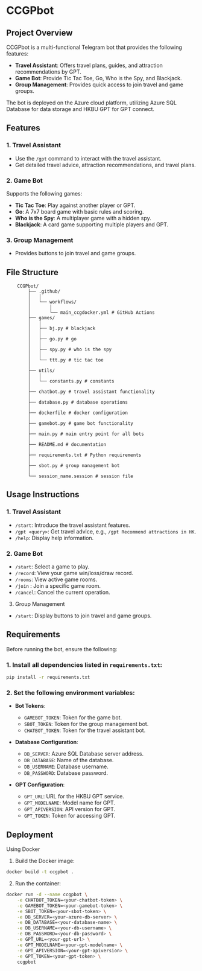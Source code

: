 # CCGPbot

## Project Overview
CCGPbot is a multi-functional Telegram bot that provides the following features:
- **Travel Assistant**: Offers travel plans, guides, and attraction recommendations by GPT.
- **Game Bot**: Provide Tic Tac Toe, Go, Who is the Spy, and Blackjack.
- **Group Management**: Provides quick access to join travel and game groups.

The bot is deployed on the Azure cloud platform, utilizing Azure SQL Database for data storage and HKBU GPT for GPT connect.

## Features
### 1. Travel Assistant
- Use the `/gpt` command to interact with the travel assistant.
- Get detailed travel advice, attraction recommendations, and travel plans.

### 2. Game Bot
Supports the following games:
- **Tic Tac Toe**: Play against another player or GPT.
- **Go**: A 7x7 board game with basic rules and scoring.
- **Who is the Spy**: A multiplayer game with a hidden spy.
- **Blackjack**: A card game supporting multiple players and GPT.

### 3. Group Management
- Provides buttons to join travel and game groups.

## File Structure
```
    CCGPbot/ 
        ├── .github/
        │   │
        │   └── workflows/
        │       │
        │       └── main_ccgdocker.yml # GitHub Actions
        ├── games/
        │   │
        │   ├── bj.py # blackjack
        │   │
        │   ├── go.py # go
        │   │
        │   ├── spy.py # who is the spy
        │   │
        │   └── ttt.py # tic tac toe
        │
        ├── utils/
        │   │
        │   └── constants.py # constants
        │
        ├── chatbot.py # travel assistant functionality
        │
        ├── database.py # database operations
        │
        ├── dockerfile # docker configuration
        │
        ├── gamebot.py # game bot functionality
        │
        ├── main.py # main entry point for all bots
        │
        ├── README.md # documentation
        │
        ├── requirements.txt # Python requirements
        │
        ├── sbot.py # group management bot
        │
        └── session_name.session # session file
```

## Usage Instructions
### 1. Travel Assistant
  - `/start`: Introduce the travel assistant features.
  - `/gpt <query>`: Get travel advice, e.g., `/gpt Recommend attractions in HK`.
  - `/help`: Display help information.

### 2. Game Bot
  - `/start`: Select a game to play.
  - `/record`: View your game win/loss/draw record.
  - `/rooms`: View active game rooms.
  - `/join` <Room ID>: Join a specific game room.
  - `/cancel`: Cancel the current operation.

 3. Group Management
  - `/start`: Display buttons to join travel and game groups.

## Requirements
Before running the bot, ensure the following:
### 1. Install all dependencies listed in `requirements.txt`:
```bash
pip install -r requirements.txt
```
### 2. Set the following environment variables:
- **Bot Tokens**:
  - `GAMEBOT_TOKEN`: Token for the game bot.
  - `SBOT_TOKEN`: Token for the group management bot.
  - `CHATBOT_TOKEN`: Token for the travel assistant bot.

- **Database Configuration**:
  - `DB_SERVER`: Azure SQL Database server address.
  - `DB_DATABASE`: Name of the database.
  - `DB_USERNAME`: Database username.
  - `DB_PASSWORD`: Database password.

- **GPT Configuration**:
  - `GPT_URL`: URL for the HKBU GPT service.
  - `GPT_MODELNAME`: Model name for GPT.
  - `GPT_APIVERSION`: API version for GPT.
  - `GPT_TOKEN`: Token for accessing GPT.

## Deployment
Using Docker
1. Build the Docker image:
```bash
docker build -t ccgpbot .
```
2. Run the container:
```bash
docker run -d --name ccgpbot \
    -e CHATBOT_TOKEN=<your-chatbot-token> \
    -e GAMEBOT_TOKEN=<your-gamebot-token> \
    -e SBOT_TOKEN=<your-sbot-token> \
    -e DB_SERVER=<your-azure-db-server> \
    -e DB_DATABASE=<your-database-name> \
    -e DB_USERNAME=<your-db-username> \
    -e DB_PASSWORD=<your-db-password> \
    -e GPT_URL=<your-gpt-url> \
    -e GPT_MODELNAME=<your-gpt-modelname> \
    -e GPT_APIVERSION=<your-gpt-apiversion> \
    -e GPT_TOKEN=<your-gpt-token> \
    ccgpbot
```
